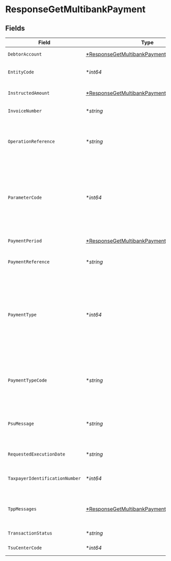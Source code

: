 # ResponseGetMultibankPayment


## Fields

| Field                                                                                                                                  | Type                                                                                                                                   | Required                                                                                                                               | Description                                                                                                                            | Example                                                                                                                                |
| -------------------------------------------------------------------------------------------------------------------------------------- | -------------------------------------------------------------------------------------------------------------------------------------- | -------------------------------------------------------------------------------------------------------------------------------------- | -------------------------------------------------------------------------------------------------------------------------------------- | -------------------------------------------------------------------------------------------------------------------------------------- |
| `DebtorAccount`                                                                                                                        | [*ResponseGetMultibankPaymentDebtorAccount](../../models/shared/responsegetmultibankpaymentdebtoraccount.md)                           | :heavy_minus_sign:                                                                                                                     | Cuenta del ordenante .                                                                                                                 |                                                                                                                                        |
| `EntityCode`                                                                                                                           | **int64*                                                                                                                               | :heavy_minus_sign:                                                                                                                     | Entidad del pago Multibanco                                                                                                            | 1                                                                                                                                      |
| `InstructedAmount`                                                                                                                     | [*ResponseGetMultibankPaymentInstructedAmount](../../models/shared/responsegetmultibankpaymentinstructedamount.md)                     | :heavy_minus_sign:                                                                                                                     | Importe de la transferencia .                                                                                                          |                                                                                                                                        |
| `InvoiceNumber`                                                                                                                        | **string*                                                                                                                              | :heavy_minus_sign:                                                                                                                     | Número de factura/recibo                                                                                                               | 12345678901234567890                                                                                                                   |
| `OperationReference`                                                                                                                   | **string*                                                                                                                              | :heavy_minus_sign:                                                                                                                     | Referencia obtenida en la consulta de valor a pagar a la Seguridad Social.                                                             | 1501ab4e-6904-11ea-bc55-0242ac130003                                                                                                   |
| `ParameterCode`                                                                                                                        | **int64*                                                                                                                               | :heavy_minus_sign:                                                                                                                     | Código de parámetro asociado al importe. Obtenido en la consulta de catálogo de special-service-payments                               | 3                                                                                                                                      |
| `PaymentPeriod`                                                                                                                        | [*ResponseGetMultibankPaymentPaymentPeriod](../../models/shared/responsegetmultibankpaymentpaymentperiod.md)                           | :heavy_minus_sign:                                                                                                                     | Periodo por el que se realiza el pago                                                                                                  |                                                                                                                                        |
| `PaymentReference`                                                                                                                     | **string*                                                                                                                              | :heavy_minus_sign:                                                                                                                     | Referencia del pago Multibanco .                                                                                                       | 123456789                                                                                                                              |
| `PaymentType`                                                                                                                          | **int64*                                                                                                                               | :heavy_minus_sign:                                                                                                                     | Valores posibles para service-payments 1- Servicios 2 – Compras Valores posibles para special-service-payments - Devueltos en catálogo | 1                                                                                                                                      |
| `PaymentTypeCode`                                                                                                                      | **string*                                                                                                                              | :heavy_minus_sign:                                                                                                                     | Código del tipo de pago. Devuelto en el catalogo de tipos pagos al sector público                                                      | 05                                                                                                                                     |
| `PsuMessage`                                                                                                                           | **string*                                                                                                                              | :heavy_minus_sign:                                                                                                                     | Texto enviado al TPP a través del HUB para ser mostrado al PSU.                                                                        | Mensaje de ejemplo                                                                                                                     |
| `RequestedExecutionDate`                                                                                                               | **string*                                                                                                                              | :heavy_minus_sign:                                                                                                                     | Fecha de ejecución futura                                                                                                              | 2018-05-17                                                                                                                             |
| `TaxpayerIdentificationNumber`                                                                                                         | **int64*                                                                                                                               | :heavy_minus_sign:                                                                                                                     | Número de identificación del contribuyente                                                                                             | 6244688226942976                                                                                                                       |
| `TppMessages`                                                                                                                          | [*ResponseGetMultibankPaymentTppMessages](../../models/shared/responsegetmultibankpaymenttppmessages.md)                               | :heavy_minus_sign:                                                                                                                     | Mensaje para el TPP enviado a través del HUB.                                                                                          |                                                                                                                                        |
| `TransactionStatus`                                                                                                                    | **string*                                                                                                                              | :heavy_minus_sign:                                                                                                                     | Estado de la transacción                                                                                                               | ACCP                                                                                                                                   |
| `TsuCenterCode`                                                                                                                        | **int64*                                                                                                                               | :heavy_minus_sign:                                                                                                                     | Código del centro TSU                                                                                                                  | 2698                                                                                                                                   |